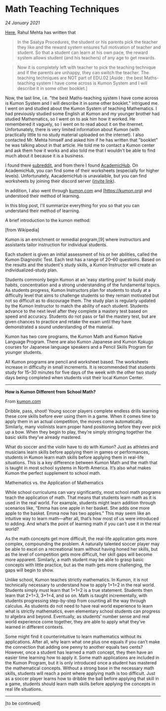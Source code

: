 # Math Teaching Techniques

*24 January 2021*

[Here](https://www.rahulmehta.com/edu02.htm#techniques), Rahul Mehta has written that 

>In the Saatya Procedures, the student or his parents pick the teacher they like and the reward system ensures full motivation of teacher and student. So that a student can learn at his own pace, the reward system allows student (and his teachers) of any age to get rewards.

>Now it is completely left with teacher to pick the teaching technique and if the parents are unhappy, they can switch the teacher. The teaching techniques are NOT part of EDU.02 [Aside : the best Maths-teaching system I have come across is Kumon System and I will describe it in some other booklet.]

Now, the last line, i.e. "the best Maths-teaching system I have come across is Kumon System and I will describe it in some other booklet." intrigued me. I went on and studied about the Kumon System of teaching Mathematics. I had previously studied some English at Kumon and my younger brother had studied Mathematics, so I went on to ask him how it worked. He remembered it vaguely, so I went on to read about it on the itnernet. Unfortunately, there is very limited information about Kumon (with practically little to no study material uploaded on the internet). I also contacted Mr. Mehta himself and asked him if he has written that "booklet" he was talking about in that article. He told me to contact a Kumon center and ask them how it works and also told me that I wouldn't be able to find much about it because it is a business. 

I found there [subreddit](https://reddit.com/r/kumon), and from there I found [AcademicHub](https://academichub.ru). On AcademicHub, you can find some of their worksheets (especially for higher levels). Unfortunately, AacademicHub is unavalaible, but you can find worksheets by joining their discord server ([invite link](https://discord.gg/jdrT3XTHpr)).

In addition, I also went through [kumon.com](https://kumon.com) and [https://kumon.org) and understood their method of learning.

In this blog post, I'll summarize everything for you so that you can understand their method of learning. 

A brief introduction to the kumon method: 

[from Wikipedia]

Kumon is an enrichment or remedial program,[9] where instructors and assistants tailor instruction for individual students.

Each student is given an initial assessment of his or her abilities, called the Kumon Diagnostic Test. Each test has a range of 20–60 questions. Based on the results and the student's study skills, a Kumon Instructor will create an individualized-study plan.

Students commonly begin Kumon at an 'easy starting point' to build study habits, concentration and a strong understanding of the fundamental topics. As students progress, Kumon Instructors plan for students to study at a difficulty level that aims to challenge students so they remain motivated but not so difficult as to discourage them. The study plan is regularly updated by the Kumon Instructor to match the ability of each student. Students advance to the next level after they complete a mastery test based on speed and accuracy. Students do not pass or fail the mastery test, but are given chances to practice and retake the exam until they have demonstrated a sound understanding of the material.

Kumon has two core programs, the Kumon Math and Kumon Native Language Program. There are also Kumon Japanese and Kumon Kokugo courses for Japanese language speakers and a Pencil Skills Program for younger students.

All Kumon programs are pencil and worksheet based. The worksheets increase in difficulty in small increments. It is recommended that students study for 15–30 minutes for five days of the week with the other two study days being completed when students visit their local Kumon Center. 

<hr>

**How is Kumon Different from School Math?**

From [kumon.com](https://kumon.com)
 
Dribble, pass, shoot! Young soccer players complete endless drills learning these core skills before ever using them in a game. When it comes time to apply them in an actual competition, the moves come automatically. Similarly, many violinists learn proper hand positioning before they ever pick up a bow. When they begin to play, they’re simply stringing together the basic skills they’ve already mastered.
 
What do soccer and the violin have to do with Kumon? Just as athletes and musicians learn skills before applying them in games or performances, students in Kumon learn math skills before applying them in real-life situations. This is a key difference between Kumon Math and the math that is taught in most school systems in North America. It’s also what makes Kumon the perfect supplement to school math.
 
Mathematics vs. the Application of Mathematics
 
While school curriculums can vary significantly, most school math programs teach the application of math. That means that students learn math as it is used in the real world. For example, students might learn addition through scenarios like, “Emma has one apple in her basket. She adds one more apple to the basket. Emma now has two apples.” This may seem like an intuitive way to learn math—after all, that’s how most of us were introduced to adding. And what’s the point of learning math if you can’t use it in the real world?
 
As the math concepts get more difficult, the real-life application gets more complex, compounding the problem. A naturally talented soccer player may be able to excel on a recreational team without having honed her skills, but as the level of competition gets more difficult, her skill gaps will become more apparent. Similarly, a math student may be able to grasp basic concepts with little practice, but as the math gets more challenging, the gaps will begin to show.
 
Unlike school, Kumon teaches strictly mathematics. In Kumon, it is not technically necessary to understand how to apply 1+1=2 in the real world. Students simply must learn that 1+1=2 is a true statement. Students then learn that 2+1=3, 3+1=4, and so on. Math is taught incrementally, with students progressing step-by-step from counting all the way through calculus. As students do not need to have real world experience to learn what is strictly mathematics, even elementary school students can progress to algebra and beyond. Eventually, as students’ number sense and real world experience come together, they are able to apply what they’ve learned in different contexts.
 
Some might find it counterintuitive to learn mathematics without its applications. After all, why learn what one plus one equals if you can’t make the connection that adding one penny to another equals two cents? However, once a student has learned a math concept, they then have an easier time learning how to apply it. Some math applications are included in the Kumon Program, but it is only introduced once a student has mastered the mathematical concepts. Without a strong base in the necessary math skills, students will reach a point where applying math is too difficult.  Just as a soccer player learns how to dribble the ball before applying that skill in a game, students should learn math skills before applying the concepts in real life situations.

<hr>

[to be continued]
